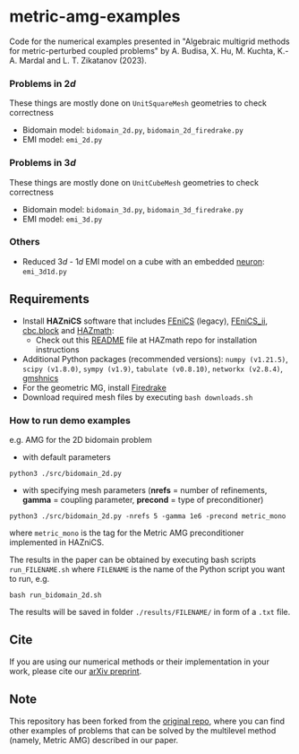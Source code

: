 # metric-amg-examples

Code for the numerical examples presented in "Algebraic multigrid methods for metric-perturbed coupled problems" by A. Budisa, X. Hu, M. Kuchta, K.-A. Mardal and L. T. Zikatanov (2023).

### Problems in $2d$
These things are mostly done on `UnitSquareMesh` geometries to check correctness
- Bidomain model: `bidomain_2d.py`, `bidomain_2d_firedrake.py`
- EMI model: `emi_2d.py`

### Problems in $3d$
These things are mostly done on `UnitCubeMesh` geometries to check correctness
- Bidomain model: `bidomain_3d.py`, `bidomain_3d_firedrake.py`
- EMI model: `emi_3d.py`

### Others
- Reduced $3d$ - $1d$ EMI model on a cube with an embedded [neuron](https://neuromorpho.org/neuron_info.jsp?neuron_name=PolyIC_3AS2_1): `emi_3d1d.py`

## Requirements
- Install **HAZniCS** software that includes [FEniCS](https://fenicsproject.org/download/archive/) (legacy), [FEniCS_ii](https://github.com/MiroK/fenics_ii), [cbc.block](https://bitbucket.org/fenics-apps/cbc.block/src/master/) and [HAZmath](https://github.com/HAZmathTeam/hazmath): 
  - Check out this [README](https://github.com/HAZmathTeam/hazmath/blob/main/examples/haznics/README.md) file at HAZmath repo for installation instructions
- Additional Python packages (recommended versions): `numpy (v1.21.5)`, `scipy (v1.8.0)`, `sympy (v1.9)`, `tabulate (v0.8.10)`, `networkx (v2.8.4)`, [gmshnics](https://github.com/MiroK/gmshnics)
- For the geometric MG, install [Firedrake](https://www.firedrakeproject.org/download.html)
- Download required mesh files by executing `bash downloads.sh`

### How to run demo examples
e.g. AMG for the 2D bidomain problem
- with default parameters
```
python3 ./src/bidomain_2d.py
```
- with specifying mesh parameters (**nrefs** = number of refinements, **gamma** = coupling parameter, **precond** = type of preconditioner)
```
python3 ./src/bidomain_2d.py -nrefs 5 -gamma 1e6 -precond metric_mono
```
where `metric_mono` is the tag for the Metric AMG preconditioner implemented in HAZniCS.

The results in the paper can be obtained by executing bash scripts `run_FILENAME.sh` where `FILENAME` is the name of the Python script you want to run, e.g.
```
bash run_bidomain_2d.sh
```
The results will be saved in folder `./results/FILENAME/` in form of a `.txt` file. 
## Cite
If you are using our numerical methods or their implementation in your work, please cite our [arXiv preprint](https://arxiv.org/abs/2305.06073).

## Note
This repository has been forked from the [original repo](https://github.com/MiroK/metric-amg-examples), where you can find other examples of problems that can be solved by the multilevel method (namely, Metric AMG) described in our paper.

